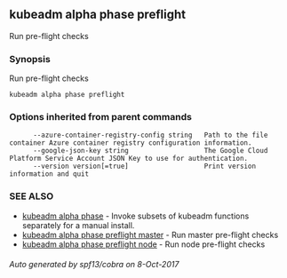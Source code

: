 ## kubeadm alpha phase preflight

Run pre-flight checks

### Synopsis


Run pre-flight checks

```
kubeadm alpha phase preflight
```

### Options inherited from parent commands

```
      --azure-container-registry-config string   Path to the file container Azure container registry configuration information.
      --google-json-key string                   The Google Cloud Platform Service Account JSON Key to use for authentication.
      --version version[=true]                   Print version information and quit
```

### SEE ALSO
* [kubeadm alpha phase](kubeadm_alpha_phase.md)	 - Invoke subsets of kubeadm functions separately for a manual install.
* [kubeadm alpha phase preflight master](kubeadm_alpha_phase_preflight_master.md)	 - Run master pre-flight checks
* [kubeadm alpha phase preflight node](kubeadm_alpha_phase_preflight_node.md)	 - Run node pre-flight checks

###### Auto generated by spf13/cobra on 8-Oct-2017
